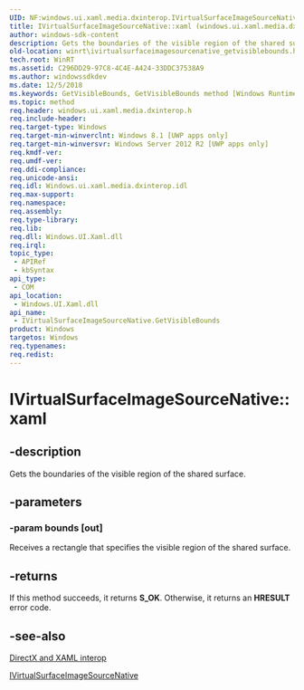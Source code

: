 ```yaml
---
UID: NF:windows.ui.xaml.media.dxinterop.IVirtualSurfaceImageSourceNative.GetVisibleBounds
title: IVirtualSurfaceImageSourceNative::xaml (windows.ui.xaml.media.dxinterop.h)
author: windows-sdk-content
description: Gets the boundaries of the visible region of the shared surface.
old-location: winrt\ivirtualsurfaceimagesourcenative_getvisiblebounds.htm
tech.root: WinRT
ms.assetid: C296DD29-97C8-4C4E-A424-33DDC37538A9
ms.author: windowssdkdev
ms.date: 12/5/2018
ms.keywords: GetVisibleBounds, GetVisibleBounds method [Windows Runtime], GetVisibleBounds method [Windows Runtime],IVirtualSurfaceImageSourceNative interface, IVirtualSurfaceImageSourceNative interface [Windows Runtime],GetVisibleBounds method, IVirtualSurfaceImageSourceNative.GetVisibleBounds, IVirtualSurfaceImageSourceNative.xaml, IVirtualSurfaceImageSourceNative::GetVisibleBounds, IVirtualSurfaceImageSourceNative::xaml, windows/IVirtualSurfaceImageSourceNative::GetVisibleBounds, winrt.ivirtualsurfaceimagesourcenative_getvisiblebounds
ms.topic: method
req.header: windows.ui.xaml.media.dxinterop.h
req.include-header: 
req.target-type: Windows
req.target-min-winverclnt: Windows 8.1 [UWP apps only]
req.target-min-winversvr: Windows Server 2012 R2 [UWP apps only]
req.kmdf-ver: 
req.umdf-ver: 
req.ddi-compliance: 
req.unicode-ansi: 
req.idl: Windows.ui.xaml.media.dxinterop.idl
req.max-support: 
req.namespace: 
req.assembly: 
req.type-library: 
req.lib: 
req.dll: Windows.UI.Xaml.dll
req.irql: 
topic_type:
 - APIRef
 - kbSyntax
api_type:
 - COM
api_location:
 - Windows.UI.Xaml.dll
api_name:
 - IVirtualSurfaceImageSourceNative.GetVisibleBounds
product: Windows
targetos: Windows
req.typenames: 
req.redist: 
---
```


# IVirtualSurfaceImageSourceNative::xaml


## -description


Gets the boundaries of the visible region of the shared surface.


## -parameters




### -param bounds [out]

Receives a rectangle that specifies the visible region of the shared surface.


## -returns



If this method succeeds, it returns <b xmlns:loc="http://microsoft.com/wdcml/l10n">S_OK</b>. Otherwise, it returns an <b xmlns:loc="http://microsoft.com/wdcml/l10n">HRESULT</b> error code.




## -see-also




<a href="https://msdn.microsoft.com/17987EEA-6771-423C-9B68-6B9AEADC7B7F">DirectX and XAML interop</a>



<a href="https://msdn.microsoft.com/1CABA8F5-2380-45B9-804C-B1DC9FF34B62">IVirtualSurfaceImageSourceNative</a>
 

 

